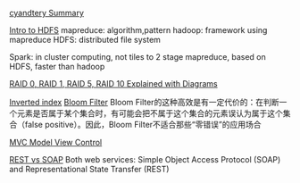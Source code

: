 [cyandtery Summary](https://github.com/cyandterry/Python-Study/blob/master/system_design.md)

[Intro to HDFS](https://www.youtube.com/watch?v=ziqx2hJY8Hg)
mapreduce: algorithm,pattern
hadoop: framework using mapreduce
HDFS: distributed file system

Spark: in cluster computing, not tiles to 2 stage mapreduce, based on HDFS, faster than hadoop

[RAID 0, RAID 1, RAID 5, RAID 10 Explained with Diagrams](http://www.thegeekstuff.com/2010/08/raid-levels-tutorial/)

[Inverted index](https://www.quora.com/Information-Retrieval-What-is-inverted-index)
[Bloom Filter](http://blog.csdn.net/v_july_v/article/details/6685894)
Bloom Filter的这种高效是有一定代价的：在判断一个元素是否属于某个集合时，有可能会把不属于这个集合的元素误认为属于这个集合（false positive）。因此，Bloom Filter不适合那些“零错误”的应用场合

[MVC Model View Control](https://en.wikipedia.org/wiki/Model%E2%80%93view%E2%80%93controller)

[REST vs SOAP](http://searchsoa.techtarget.com/tip/REST-vs-SOAP-How-to-choose-the-best-Web-service)
Both web services: Simple Object Access Protocol (SOAP) and Representational State Transfer (REST)